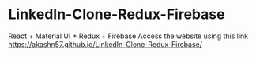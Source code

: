 # LinkedIn-Clone-Redux-Firebase
React + Material UI + Redux + Firebase
Access the website using this link
https://akashn57.github.io/LinkedIn-Clone-Redux-Firebase/
